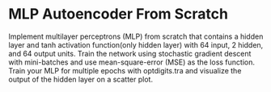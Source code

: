 # MLP Autoencoder From Scratch

Implement multilayer perceptrons (MLP) from scratch that contains a hidden layer and tanh activation function(only hidden layer) with 64 input, 2 hidden, and 64 output units. Train the network using stochastic gradient descent with mini-batches and use mean-square-error (MSE) as the loss function. Train your MLP for multiple epochs with optdigits.tra and visualize the output of the hidden layer on a scatter plot.
